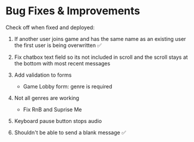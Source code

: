 # Bug Fixes & Improvements

Check off when fixed and deployed:

1. If another user joins game and has the same name as an existing user the first user is being overwritten ✅
2. Fix chatbox text field so its not included in scroll and the scroll stays at the bottom with most recent messages
3. Add validation to forms

   - Game Lobby form: genre is required

4. Not all genres are working

   - Fix RnB and Suprise Me

5. Keyboard pause button stops audio

6. Shouldn't be able to send a blank message ✅
